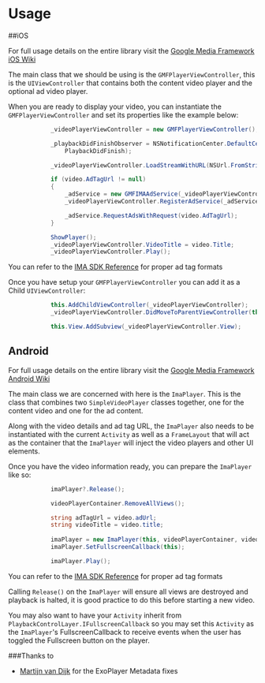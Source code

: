 # Usage

##iOS
 
For full usage details on the entire library visit the [Google Media Framework iOS Wiki][iOSWiki]
 
The main class that we should be using is the `GMFPlayerViewController`, this is the `UIViewController` that contains both the content video player and the optional ad video player.

When you are ready to display your video, you can instantiate the `GMFPlayerViewController` and set its properties like the example below:
```csharp
            _videoPlayerViewController = new GMFPlayerViewController();

            _playbackDidFinishObserver = NSNotificationCenter.DefaultCenter.AddObserver(Constants.kGMFPlayerStateDidChangeToFinishedNotification,
                PlaybackDidFinish);

            _videoPlayerViewController.LoadStreamWithURL(NSUrl.FromString(video.VideoUrl));

            if (video.AdTagUrl != null)
            {
                _adService = new GMFIMAAdService(_videoPlayerViewController);
                _videoPlayerViewController.RegisterAdService(_adService);

                _adService.RequestAdsWithRequest(video.AdTagUrl);
            }

            ShowPlayer();
            _videoPlayerViewController.VideoTitle = video.Title;
            _videoPlayerViewController.Play();
```
			
You can refer to the [IMA SDK Reference][iOSIMA] for proper ad tag formats 

Once you have setup your `GMFPlayerViewController` you can add it as a Child `UIViewController`:

```csharp
            this.AddChildViewController(_videoPlayerViewController);
            _videoPlayerViewController.DidMoveToParentViewController(this);

            this.View.AddSubview(_videoPlayerViewController.View);
```

## Android

For full usage details on the entire library visit the [Google Media Framework Android Wiki][AndroidWiki]

The main class we are concerned with here is the `ImaPlayer`. This is the class that combines two `SimpleVideoPlayer` classes together, one for the content video and one for the ad content. 

Along with the video details and ad tag URL, the `ImaPlayer` also needs to be instantiated with the current `Activity` as well as a `FrameLayout` that will act as the container that the `ImaPlayer` will inject the video players and other UI elements.

Once you have the video information ready, you can prepare the `ImaPlayer` like so:

```csharp
            imaPlayer?.Release();

            videoPlayerContainer.RemoveAllViews();

            string adTagUrl = video.adUrl;
            string videoTitle = video.title;
            
            imaPlayer = new ImaPlayer(this, videoPlayerContainer, video.video, videoTitle, adTagUrl);
            imaPlayer.SetFullscreenCallback(this);

            imaPlayer.Play();
```
You can refer to the [IMA SDK Reference][AndroidIMA] for proper ad tag formats

Calling `Release()` on the `ImaPlayer` will ensure all views are destroyed and playback is halted, it is good practice to do this before starting a new video.

You may also want to have your `Activity` inherit from `PlaybackControlLayer.IFullscreenCallback` so you may set this `Activity` as the `ImaPlayer`'s FullscreenCallback to receive events when the user has toggled the Fullscreen button on the player.


###Thanks to

- [Martijn van Dijk][MartijnvanDijk] for the ExoPlayer Metadata fixes


[mit]: http://opensource.org/licenses/mit-license
[MartijnvanDijk]: https://github.com/martijn00
[AndGMF]: https://github.com/googleads/google-media-framework-android
[iOSGMF]: https://github.com/googleads/google-media-framework-ios
[IMASDK]:https://developers.google.com/interactive-media-ads/
[iOSIMA]:https://developers.google.com/interactive-media-ads/docs/sdks/ios/
[AndroidIMA]:https://developers.google.com/interactive-media-ads/docs/sdks/android/
[iOSWiki]:https://github.com/googleads/google-media-framework-ios/wiki
[AndroidWiki]:https://github.com/googleads/google-media-framework-android/wiki
[Exo]:http://developer.android.com/guide/topics/media/exoplayer.html